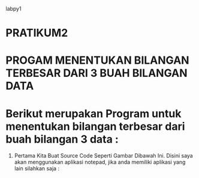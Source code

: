 labpy1
# PRATIKUM2
# PROGAM MENENTUKAN BILANGAN TERBESAR DARI 3 BUAH BILANGAN DATA

# Berikut merupakan Program untuk menentukan  bilangan terbesar dari buah bilangan 3 data :

1. Pertama Kita Buat Source Code Seperti Gambar Dibawah Ini.
   Disini saya akan menggunakan aplikasi notepad, jika anda memiliki aplikasi yang lain silahkan saja :
   
